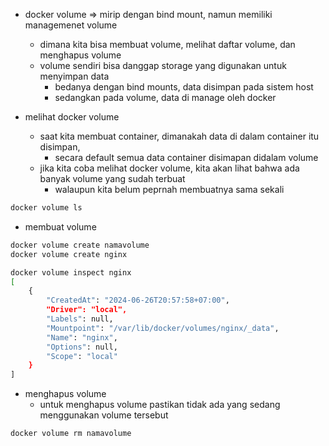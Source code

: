 - docker volume => mirip dengan bind mount, namun memiliki managemenet volume
    - dimana kita bisa membuat volume, melihat daftar volume, dan menghapus volume
    - volume sendiri bisa danggap storage yang digunakan untuk menyimpan data
        - bedanya dengan bind mounts, data disimpan pada sistem host
        - sedangkan pada volume, data di manage oleh docker

- melihat docker volume
    - saat kita membuat container, dimanakah data di dalam container itu disimpan,
        - secara default semua data container disimapan didalam volume
    - jika kita coba melihat docker volume, kita akan lihat bahwa ada banyak volume yang sudah terbuat
        - walaupun kita belum peprnah membuatnya sama sekali
```bash
docker volume ls
```

- membuat volume
```bash
docker volume create namavolume
docker volume create nginx

docker volume inspect nginx
[
    {
        "CreatedAt": "2024-06-26T20:57:58+07:00",
        "Driver": "local",
        "Labels": null,
        "Mountpoint": "/var/lib/docker/volumes/nginx/_data",
        "Name": "nginx",
        "Options": null,
        "Scope": "local"
    }
]
```

- menghapus volume
    - untuk menghapus volume pastikan tidak ada yang sedang menggunakan volume tersebut
```bash
docker volume rm namavolume
```